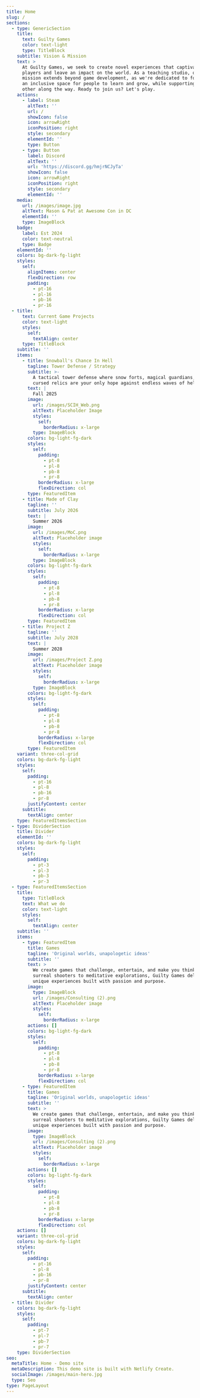 ```yaml
---
title: Home
slug: /
sections:
  - type: GenericSection
    title:
      text: Guilty Games
      color: text-light
      type: TitleBlock
    subtitle: Vision & Mission
    text: >
      At Guilty Games, we seek to create novel experiences that captivate
      players and leave an impact on the world. As a teaching studio, our
      mission extends beyond game development, as we're dedicated to fostering
      an inclusive space for people to learn and grow, while supporting each
      other along the way. Ready to join us? Let's play.
    actions:
      - label: Steam
        altText: ''
        url: /
        showIcon: false
        icon: arrowRight
        iconPosition: right
        style: secondary
        elementId: ''
        type: Button
      - type: Button
        label: Discord
        altText: ''
        url: 'https://discord.gg/hmjrNCJyTa'
        showIcon: false
        icon: arrowRight
        iconPosition: right
        style: secondary
        elementId: ''
    media:
      url: /images/image.jpg
      altText: Mason & Pat at Awesome Con in DC
      elementId: ''
      type: ImageBlock
    badge:
      label: Est 2024
      color: text-neutral
      type: Badge
    elementId: ''
    colors: bg-dark-fg-light
    styles:
      self:
        alignItems: center
        flexDirection: row
        padding:
          - pt-16
          - pl-16
          - pb-16
          - pr-16
  - title:
      text: Current Game Projects
      color: text-light
      styles:
        self:
          textAlign: center
      type: TitleBlock
    subtitle: ''
    items:
      - title: Snowball's Chance In Hell
        tagline: Tower Defense / Strategy
        subtitle: >-
          A tactical tower defense where snow forts, magical guardians, and
          cursed relics are your only hope against endless waves of hellspawn.
        text: |
          Fall 2025
        image:
          url: /images/SCIH_Web.png
          altText: Placeholder Image
          styles:
            self:
              borderRadius: x-large
          type: ImageBlock
        colors: bg-light-fg-dark
        styles:
          self:
            padding:
              - pt-8
              - pl-8
              - pb-8
              - pr-8
            borderRadius: x-large
            flexDirection: col
        type: FeaturedItem
      - title: Made of Clay
        tagline: ''
        subtitle: July 2026
        text: |
          Summer 2026
        image:
          url: /images/MoC.png
          altText: Placeholder image
          styles:
            self:
              borderRadius: x-large
          type: ImageBlock
        colors: bg-light-fg-dark
        styles:
          self:
            padding:
              - pt-8
              - pl-8
              - pb-8
              - pr-8
            borderRadius: x-large
            flexDirection: col
        type: FeaturedItem
      - title: Project Z
        tagline: ''
        subtitle: July 2028
        text: |
          Summer 2028
        image:
          url: /images/Project Z.png
          altText: Placeholder image
          styles:
            self:
              borderRadius: x-large
          type: ImageBlock
        colors: bg-light-fg-dark
        styles:
          self:
            padding:
              - pt-8
              - pl-8
              - pb-8
              - pr-8
            borderRadius: x-large
            flexDirection: col
        type: FeaturedItem
    variant: three-col-grid
    colors: bg-dark-fg-light
    styles:
      self:
        padding:
          - pt-16
          - pl-8
          - pb-16
          - pr-8
        justifyContent: center
      subtitle:
        textAlign: center
    type: FeaturedItemsSection
  - type: DividerSection
    title: Divider
    elementId: ''
    colors: bg-dark-fg-light
    styles:
      self:
        padding:
          - pt-3
          - pl-3
          - pb-3
          - pr-3
  - type: FeaturedItemsSection
    title:
      type: TitleBlock
      text: What we do
      color: text-light
      styles:
        self:
          textAlign: center
    subtitle: ''
    items:
      - type: FeaturedItem
        title: Games
        tagline: 'Original worlds, unapologetic ideas'
        subtitle: ''
        text: >
          We create games that challenge, entertain, and make you think. From
          surreal shooters to meditative explorations, Guilty Games delivers
          unique experiences built with passion and purpose.
        image:
          type: ImageBlock
          url: /images/Consulting (2).png
          altText: Placeholder image
          styles:
            self:
              borderRadius: x-large
        actions: []
        colors: bg-light-fg-dark
        styles:
          self:
            padding:
              - pt-8
              - pl-8
              - pb-8
              - pr-8
            borderRadius: x-large
            flexDirection: col
      - type: FeaturedItem
        title: Games
        tagline: 'Original worlds, unapologetic ideas'
        subtitle: ''
        text: >
          We create games that challenge, entertain, and make you think. From
          surreal shooters to meditative explorations, Guilty Games delivers
          unique experiences built with passion and purpose.
        image:
          type: ImageBlock
          url: /images/Consulting (2).png
          altText: Placeholder image
          styles:
            self:
              borderRadius: x-large
        actions: []
        colors: bg-light-fg-dark
        styles:
          self:
            padding:
              - pt-8
              - pl-8
              - pb-8
              - pr-8
            borderRadius: x-large
            flexDirection: col
    actions: []
    variant: three-col-grid
    colors: bg-dark-fg-light
    styles:
      self:
        padding:
          - pt-16
          - pl-8
          - pb-16
          - pr-8
        justifyContent: center
      subtitle:
        textAlign: center
  - title: Divider
    colors: bg-dark-fg-light
    styles:
      self:
        padding:
          - pt-7
          - pl-7
          - pb-7
          - pr-7
    type: DividerSection
seo:
  metaTitle: Home - Demo site
  metaDescription: This demo site is built with Netlify Create.
  socialImage: /images/main-hero.jpg
  type: Seo
type: PageLayout
---
```

